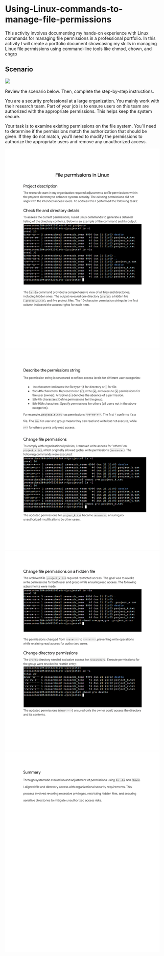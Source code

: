 # Using-Linux-commands-to-manage-file-permissions
This activity involves documenting my hands-on experience with Linux commands for managing file permissions in a professional portfolio.
In this activity I will create a portfolio document showcasing my skills in managing Linux file permissions using command-line tools like chmod, chown, and chgrp
## Scenario

![](https://d3c33hcgiwev3.cloudfront.net/imageAssetProxy.v1/ZDBQLiCvScivfvWlXACLfQ_a9d0bd6405384a21a78eb49216db0af1_AD_4nXfe-jmEwADRNzp5rn8ruv9HpB1Sc3eChbWw4Z86ceP5xF4Q8hixuLxFNr_rs3PW6pKEgxsBt7ejyjPiraTT2VjCXIRI0Vf4un-HCEDV7qTq72bbI9rQZ7-97x3x0-RiKW1nLJYzhtnMqsUev4cEcYHOxcMCAQ?expiry=1750636800000&hmac=Vd0zPckG0zrYoKjgEmeXpREWKAADZefJ-2hLPhUpTOg)

Review the scenario below. Then, complete the step-by-step instructions.

You are a security professional at a large organization. You mainly work with their research team. Part of your job is to ensure users on this team are authorized with the appropriate permissions. This helps keep the system secure. 

Your task is to examine existing permissions on the file system. You’ll need to determine if the permissions match the authorization that should be given. If they do not match, you’ll need to modify the permissions to authorize the appropriate users and remove any unauthorized access.

![](File-permissions-in-Linux/File-permissions-in-Linux-1.png)
![](File-permissions-in-Linux/File-permissions-in-Linux-2.png)
![](File-permissions-in-Linux/File-permissions-in-Linux-3.png)
![](File-permissions-in-Linux/File-permissions-in-Linux-4.png)
